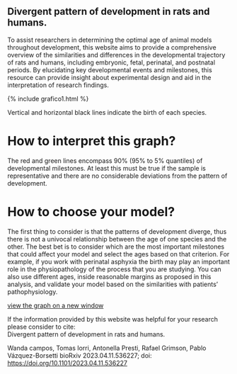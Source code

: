 ## Divergent pattern of development in rats and humans.
To assist researchers in determining the optimal age of animal models throughout development, this website aims to provide a comprehensive overview of the similarities and differences in the developmental trajectory of rats and humans, including embryonic, fetal, perinatal, and postnatal periods. By elucidating key developmental events and milestones, this resource can provide insight about experimental design and aid in the interpretation of research findings.

{% include grafico1.html %}

Vertical and horizontal black lines indicate the birth of each species.

# How to interpret this graph?

The red and green lines encompass 90% (95% to 5% quantiles) of developmental milestones.  At least this must be true if the sample is representative and there are no considerable deviations from the pattern of development.

# How to choose your model?

The first thing to consider is that the patterns of development diverge, thus there is not a univocal relationship between the age of one species and the other. The best bet is to consider which are the most important milestones that could affect your model and select the ages based on that criterion. For example, if you work with perinatal asphyxia the birth may play an important role in the physiopathology of the process that you are studying.
You can also use different ages, inside reasonable margins as proposed in this analysis, and validate your model based on the similarities with patients’ pathophysiology. 

<a href="https://vazquez-borsetti.github.io/rat-and-human-comparative-development/grafico1.html">view the graph on a new window</a>

If the information provided by this website was helpful for your research please consider to cite:  
Divergent pattern of development in rats and humans.

Wanda campos, Tomas Iorri, Antonella Presti, Rafael Grimson, Pablo Vázquez-Borsetti
bioRxiv 2023.04.11.536227; doi: https://doi.org/10.1101/2023.04.11.536227 
